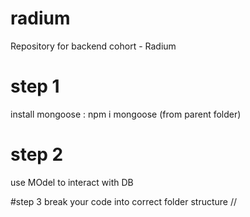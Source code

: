 # radium
Repository for backend cohort - Radium


# step 1
install mongoose : npm i mongoose (from parent folder)


# step 2
use MOdel to interact with DB


#step 3
break your code into correct folder structure 
//